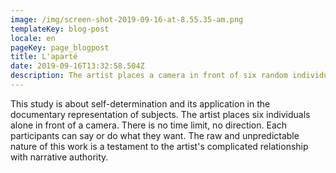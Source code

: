 ```yaml
---
image: /img/screen-shot-2019-09-16-at-8.55.35-am.png
templateKey: blog-post
locale: en
pageKey: page_blogpost
title: L'aparté
date: 2019-09-16T13:32:58.504Z
description: The artist places a camera in front of six random individuals.
---
```

This study is about self-determination and its application in the documentary representation of subjects. The artist places six individuals alone in front of a camera. There is no time limit, no direction. Each participants can say or do what they want. The raw and unpredictable nature of this work is a testament to the artist's complicated relationship with narrative authority.
